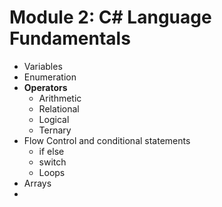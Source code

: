 # Module 2: C# Language Fundamentals

- Variables
- Enumeration
- **Operators**
	- Arithmetic
	- Relational
	- Logical
	- Ternary
- Flow Control and conditional statements
	- if else
	- switch
	- Loops
- Arrays
- 